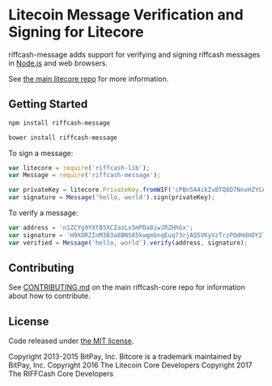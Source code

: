 
# Litecoin Message Verification and Signing for Litecore



riffcash-message adds support for verifying and signing riffcash messages in [Node.js](http://nodejs.org/) and web browsers.

See [the main litecore repo](https://github.com/riffcash/riffcash-core) for more information.

## Getting Started

```sh
npm install riffcash-message
```

```sh
bower install riffcash-message
```

To sign a message:

```javascript
var litecore = require('riffcash-lib');
var Message = require('riffcash-message');

var privateKey = litecore.PrivateKey.fromWIF('cPBn5A4ikZvBTQ8D7NnvHZYCAxzDZ5Z2TSGW2LkyPiLxqYaJPBW4');
var signature = Message('hello, world').sign(privateKey);
```

To verify a message:

```javascript
var address = 'n1ZCYg9YXtB5XCZazLxSmPDa8iwJRZHhGx';
var signature = 'H9XORZInM3B3a8BNS65kwgmbnqEuq73rjAQ5VKyVzTrzPOdHdHOY2lfoph5auvMgLSr7bh+nEQSG/f2kv9TnsbY=';
var verified = Message('hello, world').verify(address, signature);
```

## Contributing

See [CONTRIBUTING.md](https://github.com/riffcash/riffcash-core/blob/master/CONTRIBUTING.md) on the main riffcash-core repo for information about how to contribute.

## License

Code released under [the MIT license](https://github.com/riffcash/riffcash-core/blob/master/LICENSE).

Copyright 2013-2015 BitPay, Inc. Bitcore is a trademark maintained by BitPay, Inc.
Copyright 2016 The Litecoin Core Developers
Copyright 2017 The RIFFCash Core Developers


